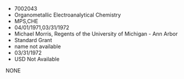 * 7002043
* Organometallic Electroanalytical Chemistry
* MPS,CHE
* 04/01/1971,03/31/1972
* Michael Morris, Regents of the University of Michigan - Ann Arbor
* Standard Grant
*   name not available
* 03/31/1972
* USD Not Available

NONE